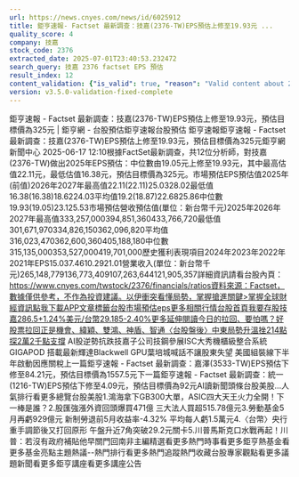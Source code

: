 ```yaml
---
url: https://news.cnyes.com/news/id/6025912
title: 鉅亨速報- Factset 最新調查：技嘉(2376-TW)EPS預估上修至19.93元 ...
quality_score: 4
company: 技嘉
stock_code: 2376
extracted_date: 2025-07-01T23:40:53.232472
search_query: 技嘉 2376 factset EPS 預估
result_index: 12
content_validation: {"is_valid": true, "reason": "Valid content about 2376"}
version: v3.5.0-validation-fixed-complete
---
```


鉅亨速報 - Factset 最新調查：技嘉(2376-TW)EPS預估上修至19.93元，預估目標價為325元 | 鉅亨網 - 台股預估‌‌鉅亨速報台股預估 鉅亨速報鉅亨速報 - Factset 最新調查：技嘉(2376-TW)EPS預估上修至19.93元，預估目標價為325元鉅亨網新聞中心 2025-06-17 12:10‌根據FactSet最新調查，共12位分析師，對技嘉(2376-TW)做出2025年EPS預估：中位數由19.05元上修至19.93元，其中最高估值22.11元，最低估值16.38元，預估目標價為325元。市場預估EPS預估值2025年(前值)2026年2027年最高值22.11(22.11)25.0328.02最低值16.38(16.38)18.6224.03平均值19.2(18.87)22.6825.86中位數19.93(19.05)23.125.53市場預估營收‌預估值(單位：新台幣千元)2025年2026年2027年最高值333,257,000394,851,360433,766,720最低值301,671,970334,826,150362,096,820平均值316,023,470362,600,360405,188,180中位數315,135,000353,527,000419,701,000歷史獲利表現項目2024年2023年2022年2021年EPS15.037.4610.2921.01營業收入(單位：新台幣千元)265,148,779136,773,409107,263,644121,905,357詳細資訊請看台股內頁：https://www.cnyes.com/twstock/2376/financials/ratios資料來源：Factset，數據僅供參考，不作為投資建議。以伊衝突看懂局勢，掌握搶進關鍵>掌握全球財經資訊點我下載APP文章標籤台股市場預估eps更多相關行情台股首頁我要存股技嘉286.5+1.24%美元/台幣29.185-2.40%更多延伸閱讀今日的拉回、要怕嗎？好股票拉回正是機會、緯穎、雙鴻、神盾、智通〈台股盤後〉中東局勢升溫挫214點探2萬2千點支撐 AI股逆勢抗跌技嘉子公司技鋼參展ISC大秀機櫃級整合系統GIGAPOD 搭載最新輝達Blackwell GPU葉培城喊話不讓股東失望 美國組裝線下半年啟動因應關稅‌上一篇鉅亨速報 - Factset 最新調查：嘉澤(3533-TW)EPS預估下修至84.21元，預估目標價為1557.5元下一篇鉅亨速報 - Factset 最新調查：統一(1216-TW)EPS預估下修至4.09元，預估目標價為92元‌‌AI讀新聞頭條台股美股...人氣排行看更多總覽台股美股1.鴻海拿下GB300大單，ASIC四大天王火力全開！下一棒是誰？2.股匯強漲外資回頭爆買471億 三大法人買超515.78億元3.勞動基金5月再虧929億元 新制勞退前5月收益率-4.32% 平均每人虧1.5萬元4.〈台幣〉央行重手調節後又打回原形 午盤升近7角突破29.2元關卡5.川普馬斯克口水戰再起！川普：若沒有政府補貼他早關門回南非‌主編精選看更多‌熱門時事看更多‌‌‌‌‌‌‌‌‌‌‌‌‌‌‌‌‌鉅亨熱基金看更多基金亮點主題熱議‌‌‌‌--‌‌‌‌熱門排行看更多熱門追蹤熱門收藏‌‌‌‌‌‌‌‌‌台股專家觀點看更多議題新聞看更多鉅亨講座看更多講座公告‌‌‌‌‌‌‌‌